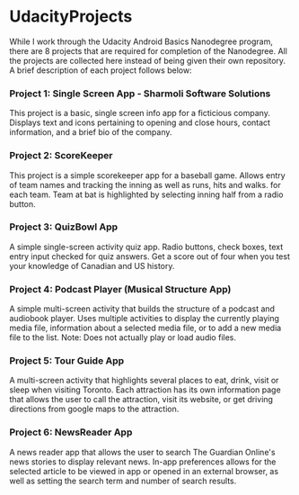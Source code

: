 # UdacityProjects

While I work through the Udacity Android Basics Nanodegree program, there are 8 projects that are required for completion of the Nanodegree. All the projects are collected here instead of being given their own repository. A brief description of each project follows below:

### Project 1: Single Screen App - Sharmoli Software Solutions
This project is a basic, single screen info app for a ficticious company. Displays text and icons pertaining to opening and close hours, contact information, and a brief bio of the company.

### Project 2: ScoreKeeper
This project is a simple scorekeeper app for a baseball game. Allows entry of team names and tracking the inning as well as runs, hits and walks. for each team. Team at bat is highlighted by selecting inning half from a radio button.

### Project 3: QuizBowl App
A simple single-screen activity quiz app. Radio buttons, check boxes, text entry input checked for quiz answers. Get a score out of four when you test your knowledge of Canadian and US history.

### Project 4: Podcast Player (Musical Structure App)
A simple multi-screen activity that builds the structure of a podcast and audiobook player. Uses multiple activities to display the currently playing media file, information about a selected media file, or to add a new media file to the list. Note: Does not actually play or load audio files.

### Project 5: Tour Guide App
A multi-screen activity that highlights several places to eat, drink, visit or sleep when visiting Toronto. Each attraction has its own information page that allows the user to call the attraction, visit its website, or get driving directions from google maps to the attraction.


### Project 6: NewsReader App
A news reader app that allows the user to search The Guardian Online's news stories to display relevant news. In-app preferences allows for the selected article to be viewed in app or opened in an external browser, as well as setting the search term and number of search results.

